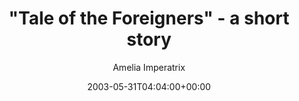 ---
title: '"Tale of the Foreigners" - a short story'
posts: 7
hash: 't118'
author: 'Amelia Imperatrix'
date: 2003-05-31T04:04:00+00:00
sources:
  - http://forums.tokipona.org/viewtopic.php%3Ft=118.html
---